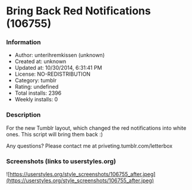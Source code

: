 # Bring Back Red Notifications (106755)

### Information
- Author: unterihremkissen (unknown)
- Created at: unknown
- Updated at: 10/30/2014, 6:31:41 PM
- License: NO-REDISTRIBUTION
- Category: tumblr
- Rating: undefined
- Total installs: 2396
- Weekly installs: 0


### Description
For the new Tumblr layout, which changed the red notifications into white ones. This script will bring them back :)

Any questions? Please contact me at priveting.tumblr.com/letterbox


### Screenshots (links to userstyles.org)
![https://userstyles.org/style_screenshots/106755_after.jpeg](https://userstyles.org/style_screenshots/106755_after.jpeg)


